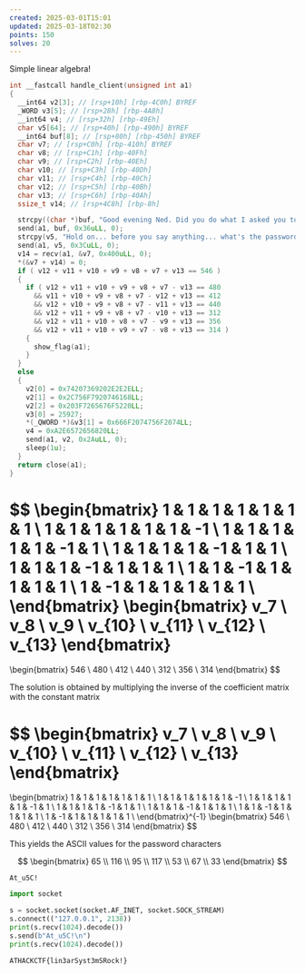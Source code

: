 ```yaml
---
created: 2025-03-01T15:01
updated: 2025-03-18T02:30
points: 150
solves: 20
---
```


Simple linear algebra!

```c
int __fastcall handle_client(unsigned int a1)
{
  __int64 v2[3]; // [rsp+10h] [rbp-4C0h] BYREF
  _WORD v3[5]; // [rsp+28h] [rbp-4A8h]
  __int64 v4; // [rsp+32h] [rbp-49Eh]
  char v5[64]; // [rsp+40h] [rbp-490h] BYREF
  __int64 buf[8]; // [rsp+80h] [rbp-450h] BYREF
  char v7; // [rsp+C0h] [rbp-410h] BYREF
  char v8; // [rsp+C1h] [rbp-40Fh]
  char v9; // [rsp+C2h] [rbp-40Eh]
  char v10; // [rsp+C3h] [rbp-40Dh]
  char v11; // [rsp+C4h] [rbp-40Ch]
  char v12; // [rsp+C5h] [rbp-40Bh]
  char v13; // [rsp+C6h] [rbp-40Ah]
  ssize_t v14; // [rsp+4C8h] [rbp-8h]

  strcpy((char *)buf, "Good evening Ned. Did you do what I asked you to do?\n");
  send(a1, buf, 0x36uLL, 0);
  strcpy(v5, "Hold on... before you say anything... what's the password?\n");
  send(a1, v5, 0x3CuLL, 0);
  v14 = recv(a1, &v7, 0x400uLL, 0);
  *(&v7 + v14) = 0;
  if ( v12 + v11 + v10 + v9 + v8 + v7 + v13 == 546 )
  {
    if ( v12 + v11 + v10 + v9 + v8 + v7 - v13 == 480
      && v11 + v10 + v9 + v8 + v7 - v12 + v13 == 412
      && v12 + v10 + v9 + v8 + v7 - v11 + v13 == 440
      && v12 + v11 + v9 + v8 + v7 - v10 + v13 == 312
      && v12 + v11 + v10 + v8 + v7 - v9 + v13 == 356
      && v12 + v11 + v10 + v9 + v7 - v8 + v13 == 314 )
    {
      show_flag(a1);
    }
  }
  else
  {
    v2[0] = 0x74207369202E2E2ELL;
    v2[1] = 0x2C756F7920746168LL;
    v2[2] = 0x203F7265676F5220LL;
    v3[0] = 25927;
    *(_QWORD *)&v3[1] = 0x666F2074756F2074LL;
    v4 = 0xA2E6572656820LL;
    send(a1, v2, 0x2AuLL, 0);
    sleep(1u);
  }
  return close(a1);
}
```

$$
\begin{bmatrix}
1 & 1 & 1 & 1 & 1 & 1 & 1 \\
1 & 1 & 1 & 1 & 1 & 1 & -1 \\
1 & 1 & 1 & 1 & 1 & -1 & 1 \\
1 & 1 & 1 & 1 & -1 & 1 & 1 \\
1 & 1 & 1 & -1 & 1 & 1 & 1 \\
1 & 1 & -1 & 1 & 1 & 1 & 1 \\
1 & -1 & 1 & 1 & 1 & 1 & 1 \\
\end{bmatrix}
\begin{bmatrix}
v_7 \\ v_8 \\ v_9 \\ v_{10} \\ v_{11} \\ v_{12} \\ v_{13}
\end{bmatrix}
=
\begin{bmatrix}
546 \\ 480 \\ 412 \\ 440 \\ 312 \\ 356 \\ 314
\end{bmatrix}
$$

The solution is obtained by multiplying the inverse of the coefficient matrix with the constant matrix

$$
\begin{bmatrix}
v_7 \\ v_8 \\ v_9 \\ v_{10} \\ v_{11} \\ v_{12} \\ v_{13}
\end{bmatrix}
= 
\begin{bmatrix}
1 & 1 & 1 & 1 & 1 & 1 & 1 \\
1 & 1 & 1 & 1 & 1 & 1 & -1 \\
1 & 1 & 1 & 1 & 1 & -1 & 1 \\
1 & 1 & 1 & 1 & -1 & 1 & 1 \\
1 & 1 & 1 & -1 & 1 & 1 & 1 \\
1 & 1 & -1 & 1 & 1 & 1 & 1 \\
1 & -1 & 1 & 1 & 1 & 1 & 1 \\
\end{bmatrix}^{-1}
\begin{bmatrix}
546 \\ 480 \\ 412 \\ 440 \\ 312 \\ 356 \\ 314
\end{bmatrix}
$$

This yields the ASCII values for the password characters

$$
\begin{bmatrix}
65 \\ 116 \\ 95 \\ 117 \\ 53 \\ 67 \\ 33
\end{bmatrix}
$$

```
At_u5C!
```

```python
import socket

s = socket.socket(socket.AF_INET, socket.SOCK_STREAM)
s.connect(("127.0.0.1", 2138))
print(s.recv(1024).decode())
s.send(b"At_u5C!\n")
print(s.recv(1024).decode())
```

```flag
ATHACKCTF{lin3arSyst3mSRock!}
```
